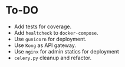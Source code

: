 # To-DO

-   Add tests for coverage.
-   Add `healtcheck` to `docker-compose`.
-   Use `gunicorn` for deployment.
-   Use `Kong` as API gateway.
-   Use `nginx` for admin statics for deployment
-   `celery.py` cleanup and refactor.
